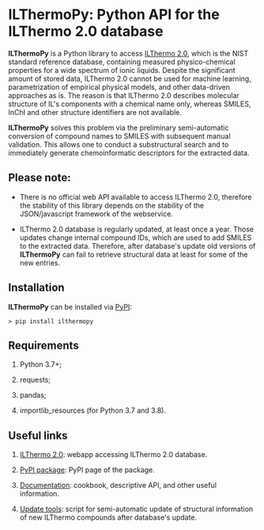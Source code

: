 # ILThermoPy: Python API for the ILThermo 2.0 database

**ILThermoPy** is a Python library to access [ILThermo 2.0](https://ilthermo.boulder.nist.gov/), which is the NIST standard reference database, containing measured physico-chemical properties for a wide spectrum of ionic liquids. Despite the significant amount of stored data, ILThermo 2.0 cannot be used for machine learning, parametrization of empirical physical models, and other data-driven approaches as is. The reason is that ILThermo 2.0 describes molecular structure of IL's components with a chemical name only, whereas SMILES, InChI and other structure identifiers are not available.

**ILThermoPy** solves this problem via the preliminary semi-automatic conversion of compound names to SMILES with subsequent manual validation. This allows one to conduct a substructural search and to immediately generate chemoinformatic descriptors for the extracted data.


## Please note:
 
- There is no official web API available to access ILThermo 2.0, therefore the stability of this library depends on the stability of the JSON/javascript framework of the webservice.

- ILThermo 2.0 database is regularly updated, at least once a year. Those updates change internal compound IDs, which are used to add SMILES to the extracted data. Therefore, after database's update old versions of **ILThermoPy** can fail to retrieve structural data at least for some of the new entries.


## Installation

**ILThermoPy** can be installed via [PyPI](https://pypi.org/project/ilthermopy/):

```ssh
> pip install ilthermopy
```


## Requirements

1. Python 3.7+;

2. requests;

3. pandas;

4. importlib_resources (for Python 3.7 and 3.8).


## Useful links

1. [ILThermo 2.0](https://ilthermo.boulder.nist.gov/): webapp accessing ILThermo 2.0 database.

2. [PyPI package](https://pypi.org/project/ilthermopy/): PyPI page of the package.

3. [Documentation](https://ilthermopy.readthedocs.io/): cookbook, descriptive API, and other useful information.

4. [Update tools](update/): script for semi-automatic update of structural information of new ILThermo compounds after database's update.


